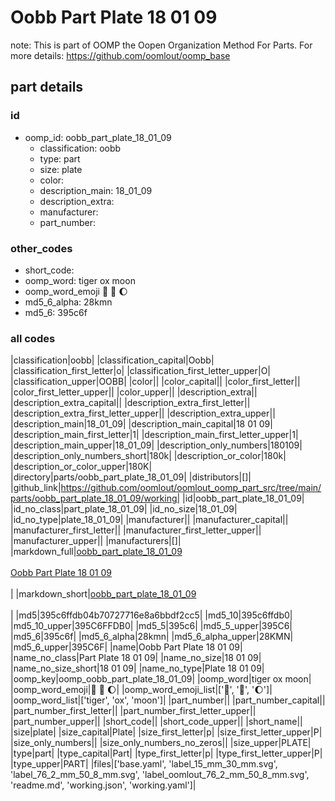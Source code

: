 # Oobb Part Plate 18 01 09  

note: This is part of OOMP the Oopen Organization Method For Parts. For more details: https://github.com/oomlout/oomp_base

##  part details





### id
* oomp_id: oobb_part_plate_18_01_09
  * classification: oobb
  * type: part
  * size: plate
  * color: 
  * description_main: 18_01_09
  * description_extra: 
  * manufacturer: 
  * part_number: 

### other_codes
* short_code: 
* oomp_word: tiger ox moon
* oomp_word_emoji :tiger: :ox: :moon:
* md5_6_alpha: 28kmn
* md5_6: 395c6f

### all codes 
|classification|oobb|
|classification_capital|Oobb|
|classification_first_letter|o|
|classification_first_letter_upper|O|
|classification_upper|OOBB|
|color||
|color_capital||
|color_first_letter||
|color_first_letter_upper||
|color_upper||
|description_extra||
|description_extra_capital||
|description_extra_first_letter||
|description_extra_first_letter_upper||
|description_extra_upper||
|description_main|18_01_09|
|description_main_capital|18 01 09|
|description_main_first_letter|1|
|description_main_first_letter_upper|1|
|description_main_upper|18_01_09|
|description_only_numbers|180109|
|description_only_numbers_short|180k|
|description_or_color|180k|
|description_or_color_upper|180K|
|directory|parts/oobb_part_plate_18_01_09|
|distributors|[]|
|github_link|https://github.com/oomlout/oomlout_oomp_part_src/tree/main/parts/oobb_part_plate_18_01_09/working|
|id|oobb_part_plate_18_01_09|
|id_no_class|part_plate_18_01_09|
|id_no_size|18_01_09|
|id_no_type|plate_18_01_09|
|manufacturer||
|manufacturer_capital||
|manufacturer_first_letter||
|manufacturer_first_letter_upper||
|manufacturer_upper||
|manufacturers|[]|
|markdown_full|[oobb_part_plate_18_01_09](https://github.com/oomlout/oomlout_oomp_part_src/tree/main/parts/oobb_part_plate_18_01_09/working)<br>[](https://github.com/oomlout/oomlout_oomp_part_src/tree/main/parts/oobb_part_plate_18_01_09/working)<br>[Oobb Part Plate 18 01 09](https://github.com/oomlout/oomlout_oomp_part_src/tree/main/parts/oobb_part_plate_18_01_09/working)<br><br>|
|markdown_short|[oobb_part_plate_18_01_09](https://github.com/oomlout/oomlout_oomp_part_src/tree/main/parts/oobb_part_plate_18_01_09/working)<br><br>|
|md5|395c6ffdb04b70727716e8a6bbdf2cc5|
|md5_10|395c6ffdb0|
|md5_10_upper|395C6FFDB0|
|md5_5|395c6|
|md5_5_upper|395C6|
|md5_6|395c6f|
|md5_6_alpha|28kmn|
|md5_6_alpha_upper|28KMN|
|md5_6_upper|395C6F|
|name|Oobb Part Plate 18 01 09|
|name_no_class|Part Plate 18 01 09|
|name_no_size|18 01 09|
|name_no_size_short|18 01 09|
|name_no_type|Plate 18 01 09|
|oomp_key|oomp_oobb_part_plate_18_01_09|
|oomp_word|tiger ox moon|
|oomp_word_emoji|:tiger: :ox: :moon:|
|oomp_word_emoji_list|[':tiger:', ':ox:', ':moon:']|
|oomp_word_list|['tiger', 'ox', 'moon']|
|part_number||
|part_number_capital||
|part_number_first_letter||
|part_number_first_letter_upper||
|part_number_upper||
|short_code||
|short_code_upper||
|short_name||
|size|plate|
|size_capital|Plate|
|size_first_letter|p|
|size_first_letter_upper|P|
|size_only_numbers||
|size_only_numbers_no_zeros||
|size_upper|PLATE|
|type|part|
|type_capital|Part|
|type_first_letter|p|
|type_first_letter_upper|P|
|type_upper|PART|
|files|['base.yaml', 'label_15_mm_30_mm.svg', 'label_76_2_mm_50_8_mm.svg', 'label_oomlout_76_2_mm_50_8_mm.svg', 'readme.md', 'working.json', 'working.yaml']|
